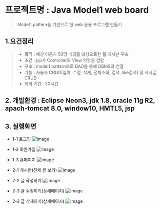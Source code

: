 # 프로젝트명 : **Java Model1 web board**
> Model1 pattern을 기반으로 한 web 응용 프로그램 만들기

## 1.요건정리
> - 목적 :  예상 이용자 50명 내외를 대상으로한 웹 게시판 구축
> - 조건 :  jsp가 Controller와 View 역할을 겸함
> - 구조 :  model1 pattern으로 DAO를 통해 DBMS와 연결
> - 기능 : 사용자 CRUD(입력, 수정, 삭제, 전체조회, 검색, like검색) 및 게시글 CRUD
> - 제작 기간 : 30시간


## 2. 개발환경 : Eclipse Neon3, jdk 1.8, oracle 11g R2, apach-tomcat 8.0, window10, HMTL5, jsp

## 3. 실행화면

- 1-1 로그인
![image](https://user-images.githubusercontent.com/62315622/83349680-bade8a80-a371-11ea-8944-4d4a4402d061.png)

- 1-2 회원가입
![image](https://user-images.githubusercontent.com/62315622/83349616-32f88080-a371-11ea-8faa-b54e521707b6.png)
 
- 1-3 홈페이지
![image](https://user-images.githubusercontent.com/62315622/83349627-4d325e80-a371-11ea-8666-48daebaf86fc.png)

- 2-1 게시판(전체 글 보기)
![image](https://user-images.githubusercontent.com/62315622/83349738-190b6d80-a372-11ea-8080-aa13d090c23e.png)

- 2-2 글 작성하기
![image](https://user-images.githubusercontent.com/62315622/83349748-37716900-a372-11ea-9039-fdab7ef6df61.png)

- 2-3 글 수정하기(상세페이지)
![image](https://user-images.githubusercontent.com/62315622/83349773-5a038200-a372-11ea-996e-8c463fabf2f6.png)

- 2-3  글 삭제하기(상세페이지)
![image](https://user-images.githubusercontent.com/62315622/83349795-756e8d00-a372-11ea-8eb7-93898863e34d.png)

